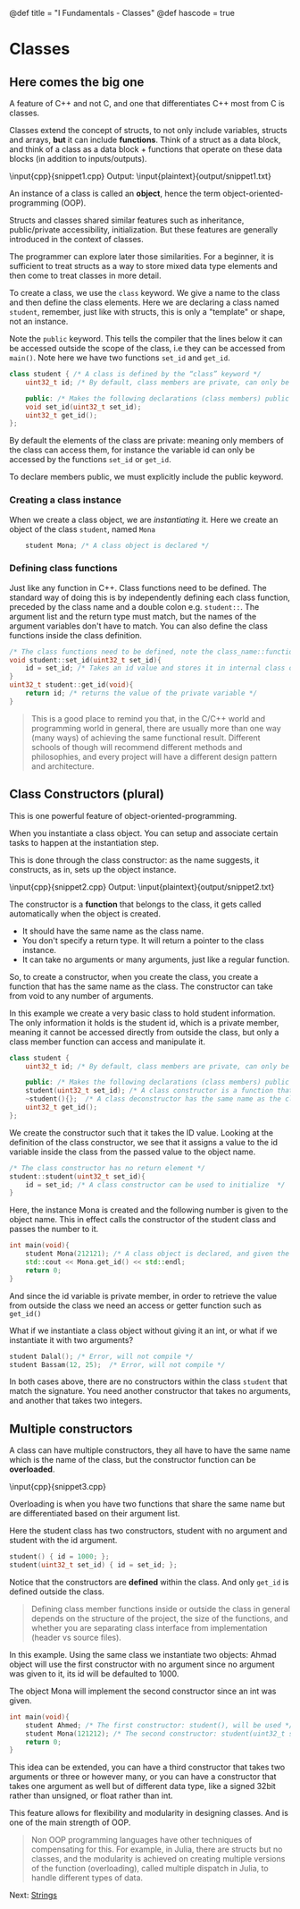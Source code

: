 @def title = "I Fundamentals - Classes"
@def hascode = true

# Classes
## Here comes the big one
A feature of C++ and not C, and one that differentiates C++ most from C is classes. 

Classes extend the concept of structs, to not only include variables, structs and arrays, **but** it can include **functions**. Think of a struct as a data block, and think of a class as a data block + functions that operate on these data blocks (in addition to inputs/outputs).

\input{cpp}{snippet1.cpp}
Output:
\input{plaintext}{output/snippet1.txt}

An instance of a class is called an **object**, hence the term object-oriented-programming (OOP). 

Structs and classes shared similar features such as inheritance, public/private accessibility, initialization. But these features are generally introduced in the context of classes. 

The programmer can explore later those similarities. For a beginner, it is sufficient to treat structs as a way to store mixed data type elements and then come to treat classes in more detail.

To create a class, we use the `class` keyword. We give a name to the class and then define the class elements. Here we are declaring a class named `student`, remember, just like with structs, this is only a "template" or shape, not an instance. 

Note the `public` keyword. This tells the compiler that the lines below it can be accessed outside the scope of the class, i.e they can be accessed from `main()`. Note here we have two functions `set_id` and `get_id`.
```cpp
class student { /* A class is defined by the “class” keyword */
    uint32_t id; /* By default, class members are private, can only be accessed indirectly */

    public: /* Makes the following declarations (class members) public */
    void set_id(uint32_t set_id);
    uint32_t get_id();
};
```

By default the elements of the class are private: meaning only members of the class can access them, for instance the variable id can only be accessed by the functions `set_id` or `get_id`.

To declare members public, we must explicitly include the public keyword. 

### Creating a class instance
When we create a class object, we are *instantiating* it. Here we create an object of the class `student`, named `Mona`
```cpp
    student Mona; /* A class object is declared */
```

### Defining class functions
Just like any function in C++. Class functions need to be defined. The standard way of doing this is by independently defining each class function, preceded by the class name and a double colon e.g. `student::`. The argument list and the return type must match, but the names of the argument variables don't have to match. You can also define the class functions inside the class definition. 

```cpp
/* The class functions need to be defined, note the class_name::function_name syntax*/
void student::set_id(uint32_t set_id){
    id = set_id; /* Takes an id value and stores it in internal class object private variable */
}
uint32_t student::get_id(void){
    return id; /* returns the value of the private variable */
}
```

>This is a good place to remind you that, in the C/C++ world and programming world in general, there are usually more than one way (many ways) of achieving the same functional result. Different schools of though will recommend different methods and philosophies, and every project will have a different design pattern and architecture.



## Class Constructors (plural)
This is one powerful feature of object-oriented-programming. 

When you instantiate a class object. You can setup and associate certain tasks to happen at the instantiation step.

This is done through the class constructor: as the name suggests, it constructs, as in, sets up the object instance. 

\input{cpp}{snippet2.cpp}
Output:
\input{plaintext}{output/snippet2.txt}

The constructor is a **function** that belongs to the class, it gets called automatically when the object is created. 
- It should have the same name as the class name.
- You don't specify a return type. It will return a pointer to the class instance.
- It can take no arguments or many arguments, just like a regular function.

So, to create a constructor, when you create the class, you create a function that has the same name as the class. The constructor can take from void to any number of arguments. 

In this example we create a very basic class to hold student information. The only information it holds is the student id, which is a private member, meaning it cannot be accessed directly from outside the class, but only a class member function can access and manipulate it.
```cpp
class student {
    uint32_t id; /* By default, class members are private, can only be accessed indirectly */

    public: /* Makes the following declarations (class members) public */
    student(uint32_t set_id); /* A class constructor is a function that has the same name as the class */
    ~student(){};  /* A class deconstructor has the same name as the class with a ~ prefix */
    uint32_t get_id();
};
```

We create the constructor such that it takes the ID value. Looking at the definition of the class constructor, we see that it assigns a value to the id variable inside the class from the passed value to the object name. 
```cpp
/* The class constructor has no return element */
student::student(uint32_t set_id){
    id = set_id; /* A class constructor can be used to initialize  */
}
```

Here, the instance Mona is created and the following number is given to the object name. This in effect calls the constructor of the student class and passes the number to it. 
```cpp
int main(void){
    student Mona(212121); /* A class object is declared, and given the id */
    std::cout << Mona.get_id() << std::endl; 
    return 0;
}
```
And since the id variable is private member, in order to retrieve the value from outside the class we need an access or getter function such as `get_id()`

What if we instantiate a class object without giving it an int, or what if we instantiate it with two arguments?
```cpp
student Dalal(); /* Error, will not compile */
student Bassam(12, 25);  /* Error, will not compile */
```
In both cases above, there are no constructors within the class `student` that match the signature. You need another constructor that takes no arguments, and another that takes two integers. 

## Multiple constructors
A class can have multiple constructors, they all have to have the same name which is the name of the class, but the constructor function can be **overloaded**. 

\input{cpp}{snippet3.cpp}
<!-- Output:
\input{plaintext}{output/snippet3.txt} -->

Overloading is when you have two functions that share the same name but are differentiated based on their argument list. 

Here the student class has two constructors, student with no argument and student with the id argument. 
```cpp
student() { id = 1000; }; 
student(uint32_t set_id) { id = set_id; }; 
```
Notice that the constructors are **defined** within the class. And only `get_id` is defined outside the class.
>Defining class member functions inside or outside the class in general depends on the structure of the project, the size of the functions, and whether you are separating class interface from implementation (header vs source files). 

In this example. Using the same class we instantiate two objects: Ahmad object will use the first constructor with no argument since no argument was given to it, its id will be defaulted to 1000. 

The object Mona will implement the second constructor since an int was given. 
```cpp
int main(void){
    student Ahmed; /* The first constructor: student(), will be used */
    student Mona(121212); /* The second constructor: student(uint32_t set_id), will be used */ 
    return 0;
}
```
This idea can be extended, you can have a third constructor that takes two arguments or three or however many, or you can have a constructor that takes one argument as well but of different data type, like a signed 32bit rather than unsigned, or float rather than int. 

This feature allows for flexibility and modularity in designing classes. And is one of the main strength of OOP.
>Non OOP programming languages have other techniques of compensating for this. For example, in Julia, there are structs but no classes, and the modularity is achieved on creating multiple versions of the function (overloading), called multiple dispatch in Julia, to handle different types of data. 

Next: [Strings](../lesson13/)

